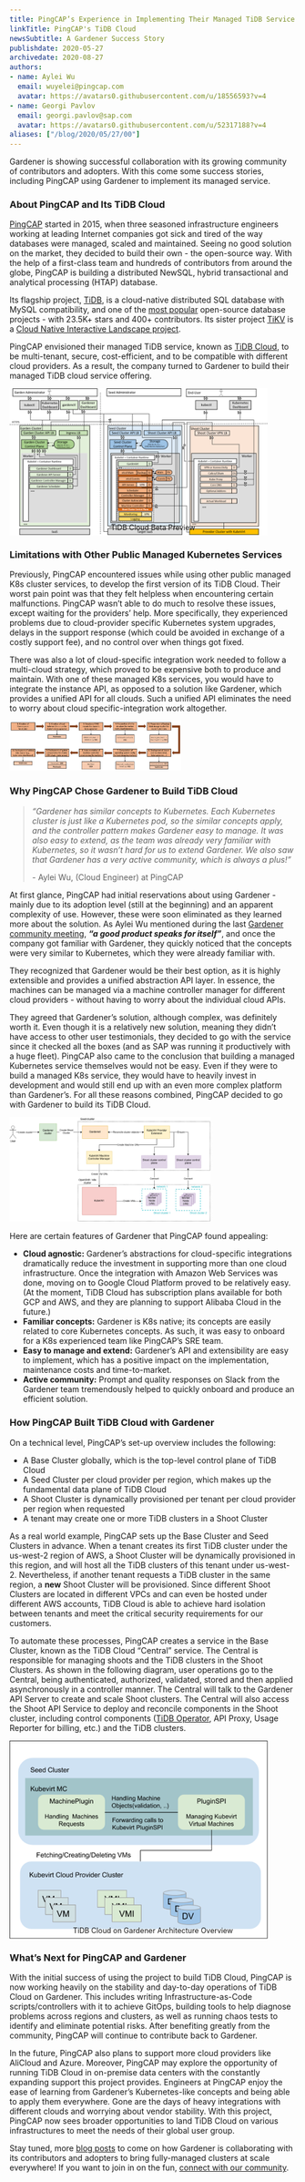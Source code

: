```yaml
---
title: PingCAP’s Experience in Implementing Their Managed TiDB Service with Gardener
linkTitle: PingCAP's TiDB Cloud
newsSubtitle: A Gardener Success Story
publishdate: 2020-05-27
archivedate: 2020-08-27
authors: 
- name: Aylei Wu
  email: wuyelei@pingcap.com
  avatar: https://avatars0.githubusercontent.com/u/18556593?v=4
- name: Georgi Pavlov
  email: georgi.pavlov@sap.com
  avatar: https://avatars0.githubusercontent.com/u/52317188?v=4
aliases: ["/blog/2020/05/27/00"]
---
```


Gardener is showing successful collaboration with its growing community of contributors and adopters. With this come some success stories, including PingCAP using Gardener to implement its managed service.

### About PingCAP and Its TiDB Cloud

[PingCAP](https://pingcap.com/about/) started in 2015, when three seasoned infrastructure engineers working at leading Internet companies got sick and tired of the way databases were managed, scaled and maintained. Seeing no good solution on the market, they decided to build their own - the open-source way. With the help of a first-class team and hundreds of contributors from around the globe, PingCAP is building a distributed NewSQL, hybrid transactional and analytical processing (HTAP) database.

Its flagship project, [TiDB](https://en.wikipedia.org/wiki/TiDB), is a cloud-native distributed SQL database with MySQL compatibility, and one of the [most popular](https://github.com/pingcap/tidb) open-source database projects - with 23.5K+ stars and 400+ contributors. Its sister project [TiKV](https://github.com/tikv/tikv) is a [Cloud Native Interactive Landscape project](https://landscape.cncf.io/card-mode).

PingCAP envisioned their managed TiDB service, known as [TiDB Cloud](https://pingcap.com/tidb-cloud/sign-up/), to be multi-tenant, secure, cost-efficient, and to be compatible with different cloud providers. As a result, the company turned to Gardener to build their managed TiDB cloud service offering.

<img title="TiDB Cloud Beta Preview" src="./images/00-001.png"  style="width:90%; height:auto">
<figcaption style="text-align:center;margin-top: -25px;margin-bottom: 30px;font-size: 90%;">TiDB Cloud Beta Preview</figcaption>


### Limitations with Other Public Managed Kubernetes Services

Previously, PingCAP encountered issues while using other public managed K8s cluster services, to develop the first version of its TiDB Cloud. Their worst pain point was that they felt helpless when encountering certain malfunctions. PingCAP wasn’t able to do much to resolve these issues, except waiting for the providers’ help. More specifically, they experienced problems due to cloud-provider specific Kubernetes system upgrades, delays in the support response (which could be avoided in exchange of a costly support fee), and no control over when things got fixed.

There was also a lot of cloud-specific integration work needed to follow a multi-cloud strategy, which proved to be expensive both to produce and maintain. With one of these managed K8s services, you would have to integrate the instance API, as opposed to a solution like Gardener, which provides a unified API for all clouds. Such a unified API eliminates the need to worry about cloud specific-integration work altogether.

<img src="./images/00-002.png" style="width:60%; height:auto">

### Why PingCAP Chose Gardener to Build TiDB Cloud

><i>“Gardener has similar concepts to Kubernetes. Each Kubernetes cluster is just like a Kubernetes pod, so the similar concepts apply, and the controller pattern makes Gardener easy to manage. It was also easy to extend, as the team was already very familiar with Kubernetes, so it wasn’t hard for us to extend Gardener. We also saw that Gardener has a very active community, which is always a plus!”</i><footer>- Aylei Wu, (Cloud Engineer) at PingCAP</footer>

At first glance, PingCAP had initial reservations about using Gardener - mainly due to its adoption level (still at the beginning) and an apparent complexity of use. However, these were soon eliminated as they learned more about the solution. As Aylei Wu mentioned during the last [Gardener community meeting](https://www.youtube.com/watch?v=nqkzUylfIbU&feature=youtu.be), ***“a good product speaks for itself”***, and once the company got familiar with Gardener, they quickly noticed that the concepts were very similar to Kubernetes, which they were already familiar with.

They recognized that Gardener would be their best option, as it is highly extensible and provides a unified abstraction API layer. In essence, the machines can be managed via a machine controller manager for different cloud providers - without having to worry about the individual cloud APIs.

They agreed that Gardener’s solution, although complex, was definitely worth it. Even though it is a relatively new solution, meaning they didn’t have access to other user testimonials, they decided to go with the service since it checked all the boxes (and as SAP was running it productively with a huge fleet). PingCAP also came to the conclusion that building a managed Kubernetes service themselves would not be easy. Even if they were to build a managed K8s service, they would have to heavily invest in development and would still end up with an even more complex platform than Gardener’s. For all these reasons combined, PingCAP decided to go with Gardener to build its TiDB Cloud.

<img src="./images/00-003.png" style="width:70%; height:auto">

Here are certain features of Gardener that PingCAP found appealing:

- **Cloud agnostic:** Gardener’s abstractions for cloud-specific integrations dramatically reduce the investment in supporting more than one cloud infrastructure. Once the integration with Amazon Web Services was done, moving on to Google Cloud Platform proved to be relatively easy. (At the moment, TiDB Cloud has subscription plans available for both GCP and AWS, and they are planning to support Alibaba Cloud in the future.)
- **Familiar concepts:** Gardener is K8s native; its concepts are easily related to core Kubernetes concepts. As such, it was easy to onboard for a K8s experienced team like PingCAP’s SRE team.
- **Easy to manage and extend:** Gardener’s API and extensibility are easy to implement, which has a positive impact on the implementation, maintenance costs and time-to-market.
- **Active community:** Prompt and quality responses on Slack from the Gardener team tremendously helped to quickly onboard and produce an efficient solution.

### How PingCAP Built TiDB Cloud with Gardener

On a technical level, PingCAP’s set-up overview includes the following:
- A Base Cluster globally, which is the top-level control plane of TiDB Cloud
- A Seed Cluster per cloud provider per region, which makes up the fundamental data plane of TiDB Cloud
- A Shoot Cluster is dynamically provisioned per tenant per cloud provider per region when requested
- A tenant may create one or more TiDB clusters in a Shoot Cluster

As a real world example, PingCAP sets up the Base Cluster and Seed Clusters in advance. When a tenant creates its first TiDB cluster under the us-west-2 region of AWS, a Shoot Cluster will be dynamically provisioned in this region, and will host all the TiDB clusters of this tenant under us-west-2. Nevertheless, if another tenant requests a TiDB cluster in the same region, a **new** Shoot Cluster will be provisioned. Since different Shoot Clusters are located in different VPCs and can even be hosted under different AWS accounts, TiDB Cloud is able to achieve hard isolation between tenants and meet the critical security requirements for our customers.

To automate these processes, PingCAP creates a service in the Base Cluster, known as the TiDB Cloud “Central” service. The Central is responsible for managing shoots and the TiDB clusters in the Shoot Clusters. As shown in the following diagram, user operations go to the Central, being authenticated, authorized, validated, stored and then applied asynchronously in a controller manner. The Central will talk to the Gardener API Server to create and scale Shoot clusters. The Central will also access the Shoot API Service to deploy and reconcile components in the Shoot cluster, including control components ([TiDB Operator](https://github.com/pingcap/tidb-operator), API Proxy, Usage Reporter for billing, etc.) and the TiDB clusters.

<img title="TiDB Cloud on Gardener Architecture Overview" src="./images/00-004.png" style="width:90%; height:auto">
<figcaption style="text-align:center;margin-top: -25px;margin-bottom: 30px;font-size: 90%;">TiDB Cloud on Gardener Architecture Overview</figcaption>

### What’s Next for PingCAP and Gardener

With the initial success of using the project to build TiDB Cloud, PingCAP is now working heavily on the stability and day-to-day operations of TiDB Cloud on Gardener. This includes writing Infrastructure-as-Code scripts/controllers with it to achieve GitOps, building tools to help diagnose problems across regions and clusters, as well as running chaos tests to identify and eliminate potential risks. After benefiting greatly from the community, PingCAP will continue to contribute back to Gardener.

In the future, PingCAP also plans to support more cloud providers like AliCloud and Azure. Moreover, PingCAP may explore the opportunity of running TiDB Cloud in on-premise data centers with the constantly expanding support this project provides. Engineers at PingCAP enjoy the ease of learning from Gardener’s Kubernetes-like concepts and being able to apply them everywhere. Gone are the days of heavy integrations with different clouds and worrying about vendor stability. With this project, PingCAP now sees broader opportunities to land TiDB Cloud on various infrastructures to meet the needs of their global user group.

Stay tuned, more [blog posts](https://gardener.cloud/blog/) to come on how Gardener is collaborating with its contributors and adopters to bring fully-managed clusters at scale everywhere! If you want to join in on the fun, [connect with our community](https://gardener.cloud/community/).